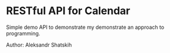 # RESTful API for Calendar

Simple demo API to demonstrate my demonstrate an approach to programming. 

Author: Aleksandr Shatskih